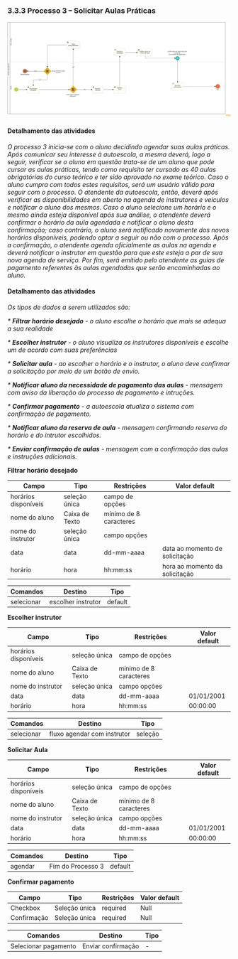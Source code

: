 ### 3.3.3 Processo 3 – Solicitar Aulas Práticas

![Exemplo de um Modelo BPMN do PROCESSO 3](images/BPMN-processo3-solicitar-aula-pratica-v3.png "Modelo BPMN do Processo 3.")

#### Detalhamento das atividades

_O processo 3 inicia-se com o aluno decidindo agendar suas aulas práticas. Após comunicar seu interesse à autoescola, a mesma deverá, logo a seguir, verificar se o aluno em questão trata-se de um aluno que pode cursar as aulas práticas, tendo como requisito ter cursado as 40 aulas obrigatórias do curso teórico e ter sido aprovado no exame teórico. Caso o aluno cumpra com todos estes requisitos, será um usuário válido para seguir com o processo. O atendente da autoescola, então, deverá após verificar as disponibilidades em aberto na agenda de instrutores e veículos e notificar o aluno dos mesmos. Caso o aluno selecione um horário e o mesmo ainda esteja disponível após sua análise, o atendente deverá confirmar o horário da aula agendada e notificar o aluno desta confirmação; caso contrário, o aluno será notificado novamente dos novos horários disponíveis, podendo optar a seguir ou não com o processo. Após a confirmação, o atendente agenda oficialmente as aulas na agenda e deverá notificar o instrutor em questão para que este esteja a par de sua nova agenda de serviço. Por fim, será emitido pelo atendente as guias de pagamento referentes às aulas agendadas que serão encaminhadas ao aluno._


#### Detalhamento das atividades

_Os tipos de dados a serem utilizados são:_

_* **Filtrar horário desejado** - o aluno escolhe o horário que mais se adequa a sua realidade_

_* **Escolher instrutor** - o aluno visualiza os instrutores disponíveis e escolhe um de acordo com suas preferências_

_* **Solicitar aula** - ao escolher o horário e o instrutor, o aluno deve confirmar a solicitação por meio de um botão de envio._

_* **Notificar aluno da necessidade de pagamento das aulas** - mensagem com aviso da liberação do processo de pagamento e intruções._

_* **Confirmar pagamento** - a autoescola atualiza o sistema com confirmação de pagamento._

_* **Notificar aluno da reserva de aula** - mensagem confirmando reserva do horário e do intrutor escolhidos._

_* **Enviar confirmação de aulas** - mensagem com a confirmação das aulas e instruções adicionais._

**Filtrar horário desejado**

| **Campo**       | **Tipo**         | **Restrições** | **Valor default** |
| ---             | ---              | ---            | ---               |
| horários disponíveis           | seleção única   | campo de opções |                |
| nome do aluno           | Caixa de Texto   | mínimo de 8 caracteres |           |
| nome do instrutor           | seleção única   | campo opções |           |
| data           | data   | dd-mm-aaaa |     data ao momento de solicitação      |
| horário           | hora   | hh:mm:ss |    hora ao momento da solicitação       |

| **Comandos**         |  **Destino**                   | **Tipo** |
| ---                  | ---                            | ---               |
|   selecionar     |  escolher instrutor  |   default    |




**Escolher instrutor**

| **Campo**       | **Tipo**         | **Restrições** | **Valor default** |
| ---             | ---              | ---            | ---               |
| horários disponíveis           | seleção única   | campo de opções |                |
| nome do aluno           | Caixa de Texto   | mínimo de 8 caracteres |           |
| nome do instrutor           | seleção única   | campo opções |           |
| data           | data   | dd-mm-aaaa |     01/01/2001      |
| horário           | hora   | hh:mm:ss |    00:00:00       |

| **Comandos**         |  **Destino**                   | **Tipo** |
| ---                  |  ---                           | ---               |
| selecionar             |  fluxo agendar com instrutor   |      seleção      |




**Solicitar Aula**

| **Campo**       | **Tipo**         | **Restrições** | **Valor default** |
| ---             | ---              | ---            | ---               |
| horários disponíveis           | seleção única   | campo de opções |                |
| nome do aluno           | Caixa de Texto   | mínimo de 8 caracteres |           |
| nome do instrutor           | seleção única   | campo opções |           |
| data           | data   | dd-mm-aaaa |     01/01/2001      |
| horário           | hora   | hh:mm:ss |    00:00:00       |

| **Comandos**         |  **Destino**                   | **Tipo** |
| ---                  | ---                            | ---               |
| agendar               | Fim do Processo 3             |   default  |



**Confirmar pagamento**

| **Campo**       | **Tipo**         | **Restrições** | **Valor default** |
| ---             | ---              | ---            | ---               |
| Checkbox | Seleção única | required | Null |
| Confirmação |Seleção única | required  | Null |

| **Comandos**         |  **Destino**                   | **Tipo**          |
| ---                  | ---                            | ---               |
| Selecionar pagamento | Enviar confirmação | - |

